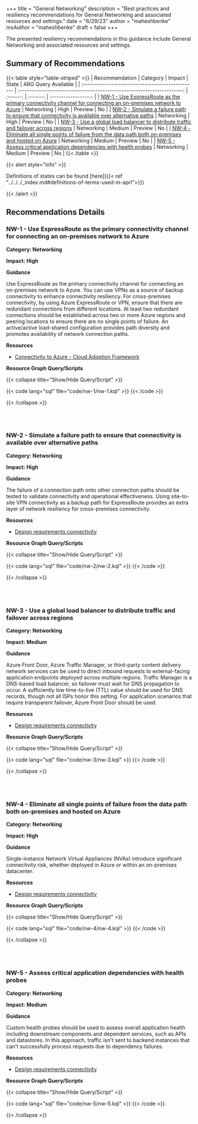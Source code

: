 +++
title = "General Networking"
description = "Best practices and resiliency recommendations for General Networking and associated resources and settings."
date = "6/29/23"
author = "maheshbenke"
msAuthor = "maheshbenke"
draft = false
+++

The presented resiliency recommendations in this guidance include General Networking and associated resources and settings.

## Summary of Recommendations

{{< table style="table-striped" >}}
| Recommendation                                    |  Category                                                               |  Impact         |  State   | ARG Query Available |
| :------------------------------------------------ | :---------------------------------------------------------------------: | :------:        | :------: | :-----------------: |
| [NW-1 - Use ExpressRoute as the primary connectivity channel for connecting an on-premises network to Azure](#nw-1---use-expressroute-as-the-primary-connectivity-channel-for-connecting-an-on-premises-network-to-azure) | Networking | High | Preview  |         No         |
| [NW-2 - Simulate a failure path to ensure that connectivity is available over alternative paths](#nw-2---simulate-a-failure-path-to-ensure-that-connectivity-is-available-over-alternative-paths) | Networking | High | Preview |         No          |
| [NW-3 - Use a global load balancer to distribute traffic and failover across regions](#nw-3---use-a-global-load-balancer-to-distribute-traffic-and-failover-across-regions) | Networking | Medium | Preview  |         No         |
| [NW-4 - Eliminate all single points of failure from the data path both on-premises and hosted on Azure](#nw-4---eliminate-all-single-points-of-failure-from-the-data-path-both-on-premises-and-hosted-on-azure) | Networking | Medium | Preview  |         No         |
| [NW-5 - Assess critical application dependencies with health probes](#nw-5---assess-critical-application-dependencies-with-health-probes) | Networking | Medium | Preview  |         No         |
{{< /table >}}

{{< alert style="info" >}}

Definitions of states can be found [here]({{< ref "../../../_index.md#definitions-of-terms-used-in-aprl">}})

{{< /alert >}}

## Recommendations Details

### NW-1 - Use ExpressRoute as the primary connectivity channel for connecting an on-premises network to Azure

**Category: Networking**

**Impact: High**

**Guidance**

Use ExpressRoute as the primary connectivity channel for connecting an on-premises network to Azure. You can use VPNs as a source of backup connectivity to enhance connectivity resiliency.
For cross-premises connectivity, by using Azure ExpressRoute or VPN, ensure that there are redundant connections from different locations.
At least two redundant connections should be established across two or more Azure regions and peering locations to ensure there are no single points of failure. An active/active load-shared configuration provides path diversity and promotes availability of network connection paths.

**Resources**

- [Connectivity to Azure - Cloud Adoption Framework](https://learn.microsoft.com/en-us/azure/cloud-adoption-framework/ready/azure-best-practices/connectivity-to-azure)

**Resource Graph Query/Scripts**

{{< collapse title="Show/Hide Query/Script" >}}

{{< code lang="sql" file="code/nw-1/nw-1.kql" >}} {{< /code >}}

{{< /collapse >}}

<br><br>

### NW-2 - Simulate a failure path to ensure that connectivity is available over alternative paths

**Category: Networking**

**Impact: High**

**Guidance**

The failure of a connection path onto other connection paths should be tested to validate connectivity and operational effectiveness. Using site-to-site VPN connectivity as a backup path for ExpressRoute provides an extra layer of network resiliency for cross-premises connectivity.

**Resources**

- [Design requirements connectivity](https://learn.microsoft.com/en-us/azure/well-architected/resiliency/design-requirements#connectivity)

**Resource Graph Query/Scripts**

{{< collapse title="Show/Hide Query/Script" >}}

{{< code lang="sql" file="code/nw-2/nw-2.kql" >}} {{< /code >}}

{{< /collapse >}}

<br><br>

### NW-3 - Use a global load balancer to distribute traffic and failover across regions

**Category: Networking**

**Impact: Medium**

**Guidance**

Azure Front Door, Azure Traffic Manager, or third-party content delivery network services can be used to direct inbound requests to external-facing application endpoints deployed across multiple regions. Traffic Manager is a DNS-based load balancer, so failover must wait for DNS propagation to occur. A sufficiently low time-to-live (TTL) value should be used for DNS records, though not all ISPs honor this setting. For application scenarios that require transparent failover, Azure Front Door should be used.

**Resources**

- [Design requirements connectivity](https://learn.microsoft.com/en-us/azure/well-architected/resiliency/design-requirements#connectivity)

**Resource Graph Query/Scripts**

{{< collapse title="Show/Hide Query/Script" >}}

{{< code lang="sql" file="code/nw-3/nw-3.kql" >}} {{< /code >}}

{{< /collapse >}}

<br><br>

### NW-4 - Eliminate all single points of failure from the data path both on-premises and hosted on Azure

**Category: Networking**

**Impact: High**

**Guidance**

Single-instance Network Virtual Appliances (NVAs) introduce significant connectivity risk, whether deployed in Azure or within an on-premises datacenter.

**Resources**

- [Design requirements connectivity](https://learn.microsoft.com/en-us/azure/well-architected/resiliency/design-requirements#connectivity)

**Resource Graph Query/Scripts**

{{< collapse title="Show/Hide Query/Script" >}}

{{< code lang="sql" file="code/nw-4/nw-4.kql" >}} {{< /code >}}

{{< /collapse >}}

<br><br>

### NW-5 - Assess critical application dependencies with health probes

**Category: Networking**

**Impact: Medium**

**Guidance**

Custom health probes should be used to assess overall application health including downstream components and dependent services, such as APIs and datastores. In this approach, traffic isn't sent to backend instances that can't successfully process requests due to dependency failures.

**Resources**

- [Design requirements connectivity](https://learn.microsoft.com/en-us/azure/well-architected/resiliency/design-requirements#connectivity)

**Resource Graph Query/Scripts**

{{< collapse title="Show/Hide Query/Script" >}}

{{< code lang="sql" file="code/nw-5/nw-5.kql" >}} {{< /code >}}

{{< /collapse >}}

<br><br>
